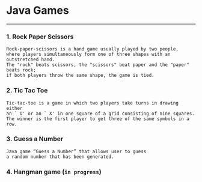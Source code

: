 # Java Games

---

### 1. Rock Paper Scissors
    Rock-paper-scissors is a hand game usually played by two people,
    where players simultaneously form one of three shapes with an outstretched hand.
    The "rock" beats scissors, the "scissors" beat paper and the "paper" beats rock; 
    if both players throw the same shape, the game is tied.
### 2. Tic Tac Toe 
    Tic-tac-toe is a game in which two players take turns in drawing either 
    an ` O' or an ` X' in one square of a grid consisting of nine squares. 
    The winner is the first player to get three of the same symbols in a row.
### 3. Guess a Number 
    Java game “Guess a Number” that allows user to guess 
    a random number that has been generated.
### 4. Hangman game (```in progress```)
